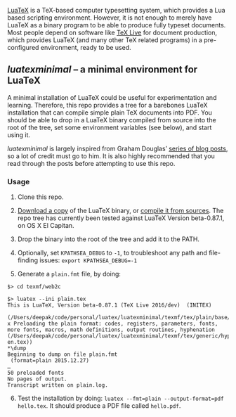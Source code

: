 [LuaTeX] is a TeX-based computer typesetting system, which provides a Lua based scripting environment. However, it is not enough to merely have LuaTeX as a binary program to be able to produce fully typeset documents. Most people depend on software like [TeX Live] for document production, which provides LuaTeX (and many other TeX related programs) in a pre-configured environment, ready to be used.

[LuaTeX]:http://www.luatex.org/
[TeX Live]:https://www.tug.org/texlive/

## _luatexminimal_ – a minimal environment for LuaTeX

A minimal installation of LuaTeX could be useful for experimentation and learning. Therefore, this repo provides a tree for a barebones LuaTeX installation that can compile simple plain TeX documents into PDF. You should be able to drop in a LuaTeX binary compiled from source into the root of the tree, set some environment variables (see below), and start using it.

_luatexminimal_ is largely inspired from Graham Douglas’ [series of blog posts](http://www.readytext.co.uk/?cat=30), so a lot of credit must go to him. It is also highly recommended that you read through the posts before attempting to use this repo.

### Usage
1. Clone this repo.

2. [Download a copy][dl] of the LuaTeX binary, or [compile it from sources][svn]. The repo tree has currently been tested against LuaTeX Version beta-0.87.1, on OS X El Capitan.

[dl]:http://www.luatex.org/download.html
[svn]:https://foundry.supelec.fr/projects/luatex

3. Drop the binary into the root of the tree and add it to the PATH.

4. Optionally, set `KPATHSEA_DEBUG` to `-1`, to troubleshoot any path and file-finding issues: `export KPATHSEA_DEBUG=-1`

5. Generate a `plain.fmt` file, by doing:

```
$> cd texmf/web2c

$> luatex --ini plain.tex
This is LuaTeX, Version beta-0.87.1 (TeX Live 2016/dev)  (INITEX)

(/Users/deepak/code/personal/luatex/luatexminimal/texmf/tex/plain/base/plain.te
x Preloading the plain format: codes, registers, parameters, fonts,
more fonts, macros, math definitions, output routines, hyphenation
(/Users/deepak/code/personal/luatex/luatexminimal/texmf/tex/generic/hyphen/hyph
en.tex))
*\dump
Beginning to dump on file plain.fmt
 (format=plain 2015.12.27)
…
50 preloaded fonts
No pages of output.
Transcript written on plain.log.
```

6. Test the installation by doing: `luatex --fmt=plain --output-format=pdf  hello.tex`. It should produce a PDF file called `hello.pdf`.

